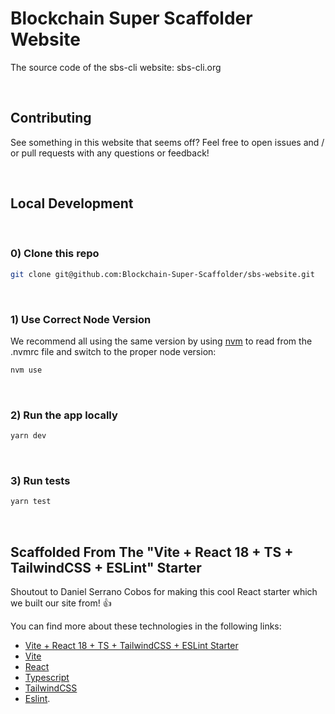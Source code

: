 # Blockchain Super Scaffolder Website

The source code of the sbs-cli website: sbs-cli.org

<br/>

## Contributing

See something in this website that seems off? Feel free to open issues and / or pull requests with any questions or feedback!

<br/>

## Local Development

<br/>

### 0) Clone this repo
```sh
git clone git@github.com:Blockchain-Super-Scaffolder/sbs-website.git
```

<br/>

### 1) Use Correct Node Version
We recommend all using the same version by using [nvm](https://github.com/nvm-sh/nvm) to read from the .nvmrc file and switch to the proper node version:
```sh
nvm use
```

<br/>

### 2) Run the app locally
```sh
yarn dev
```
<br/>

### 3) Run tests
```sh
yarn test
```

<br/>

## Scaffolded From The "Vite + React 18 + TS + TailwindCSS + ESLint" Starter

Shoutout to Daniel Serrano Cobos for making this cool React starter which we built our site from! 👍

You can find more about these technologies in the following links: 

- [Vite + React 18 + TS + TailwindCSS + ESLint Starter]()
- [Vite](https://vitejs.dev/)
- [React](https://reactjs.org/)
- [Typescript](https://www.typescriptlang.org/)
- [TailwindCSS](https://tailwindcss.com/)
- [Eslint](https://eslint.org/).

